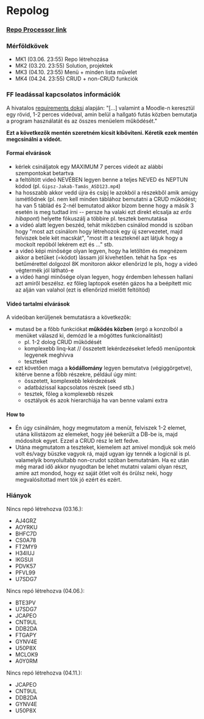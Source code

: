 # Repolog

### [Repo Processor link](https://users.nik.uni-obuda.hu/siposm/repo/)

### Mérföldkövek
- MK1 (03.06. 23:55) Repo létrehozása
- MK2 (03.20. 23:55) Solution, projektek
- MK3 (04.10. 23:55) Menü + minden lista művelet
- MK4 (04.24. 23:55) CRUD + non-CRUD funkciók

### FF leadással kapcsolatos információk

A hivatalos [requirements doksi](https://users.nik.uni-obuda.hu/prog3/_progtools/prog3_layers_requirements.pdf) alapján: "[...] valamint a Moodle-n keresztül egy rövid, 1-2 perces videóval, amin belül a hallgató futás közben bemutatja a program használatát és az összes menüelem működését."

**Ezt a következők mentén szeretném kicsit kibővíteni. Kéretik ezek mentén megcsinálni a videót.**

#### Formai elvárások
- kérlek csináljatok egy MAXIMUM 7 perces videót az alábbi szempontokat betartva
- a feltöltött videó NEVÉBEN legyen benne a teljes NEVED és NEPTUN kódod (pl. `Gipsz-Jakab-Tamás_ASD123.mp4`)
- ha hosszabb akkor vedd újra és csípj le azokból a részekből amik amúgy ismétlődnek (pl. nem kell minden táblához bemutatni a CRUD működést; ha van 5 táblád és 2-nél bemutatod akkor bízom benne hogy a másik 3 esetén is meg tudtad írni -- persze ha valaki ezt direkt elcsalja az *erős hibapont*) helyette fókuszálj a többire pl. tesztek bemutatása
- a videó alatt legyen beszéd, tehát miközben csinálod mondd is szóban hogy "most azt csinálom hogy létrehozok egy új szervezetet, majd felviszek bele két macskát", "most itt a teszteknél azt látjuk hogy a mockolt repóból lekérem ezt és ..." stb.
- a videó képi minősége olyan legyen, hogy ha letöltöm és megnézem akkor a betűket (=kódot) lássam jól kivehetően. tehát ha 5px -es betűmérettel dolgozol 8K monitoron akkor ellenőrizd le pls, hogy a videó végtermék jól látható-e
- a videó hangi minősége olyan legyen, hogy érdemben lehessen hallani azt amiről beszélsz. ez főleg laptopok esetén gázos ha a beépített mic az alján van valahol (ezt is ellenőrizd mielőtt feltöltöd)

#### Videó tartalmi elvárások
A videóban kerüljenek bemutatásra a következők:

- mutasd be a főbb funkciókat **működés közben** (ergó a konzolból a menüket válaszd ki, demózd le a mögöttes funkcionalitást)
    - pl. 1-2 dolog CRUD működését
    - komplexebb linq-kat // összetett lekérdezéseket lefedő menüpontok legyenek meghívva
    - teszteket
- ezt követően maga a **kódállomány** legyen bemutatva (végiggörgetve), kitérve benne a főbb részekre, például úgy mint:
    - összetett, komplexebb lekérdezések
    - adatbázissal kapcsolatos részek (seed stb.)
    - tesztek, főleg a komplexebb részek
    - osztályok és azok hierarchiája ha van benne valami extra

#### How to
- Én úgy csinálnám, hogy megmutatom a menüt, felviszek 1-2 elemet, utána kilistázom az elemeket, hogy jéé bekerült a DB-be is, majd módosítok egyet. Ezzel a CRUD rész le lett fedve.
- Utána megmutatom a teszteket, kiemelem azt amivel mondjuk sok meló volt és/vagy büszke vagyok rá, majd ugyan így tennék a logicnál is pl. valamelyik bonyolultabb non-crudot szóban bemutatnám. Ha ez után még marad idő akkor nyugodtan be lehet mutatni valami olyan részt, amire azt mondod, hogy ez saját ötlet volt és örülsz neki, hogy megvalósítottad mert tök jó ezért és ezért.


### Hiányok
Nincs repó létrehozva (03.16.):
- AJ4GRZ
- AOYRKU
- BHFC7D
- CS0A78
- FT2MY9
- H34IUJ
- IKGSUI
- PDVK57
- PFVL99
- U7SDG7

Nincs repó létrehozva (04.06.):
- BTE3PV
- U7SDG7
- JCAPEO
- CNT9UL
- DDB2DA
- FTGAPY
- GYNV4E
- U50P8X
- MCLOK9
- A0Y0RM

Nincs repó létrehozva (04.11.):
- JCAPEO
- CNT9UL
- DDB2DA
- GYNV4E
- U50P8X